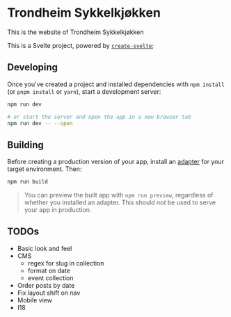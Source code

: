 # Trondheim Sykkelkjøkken

This is the website of Trondheim Sykkelkjøkken

This is a Svelte project, powered by [`create-svelte`](https://github.com/sveltejs/kit/tree/master/packages/create-svelte);


## Developing

Once you've created a project and installed dependencies with `npm install` (or `pnpm install` or `yarn`), start a development server:

```bash
npm run dev

# or start the server and open the app in a new browser tab
npm run dev -- --open
```

## Building

Before creating a production version of your app, install an [adapter](https://kit.svelte.dev/docs#adapters) for your target environment. Then:

```bash
npm run build
```

> You can preview the built app with `npm run preview`, regardless of whether you installed an adapter. This should _not_ be used to serve your app in production.

## TODOs
* Basic look and feel
* CMS
    * regex for slug in collection
    * format on date
    * event collection
* Order posts by date
* Fix layout shift on nav
* Mobile view
* I18